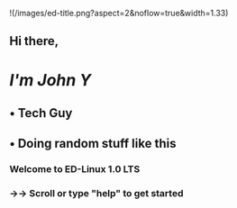 !(/images/ed-title.png?aspect=2&noflow=true&width=1.33)


##   Hi there, 

#  *I'm John Y*

##   • Tech Guy
##   • Doing random stuff like this





### Welcome to ED-Linux 1.0 LTS
### →→ Scroll or type "help" to get started
